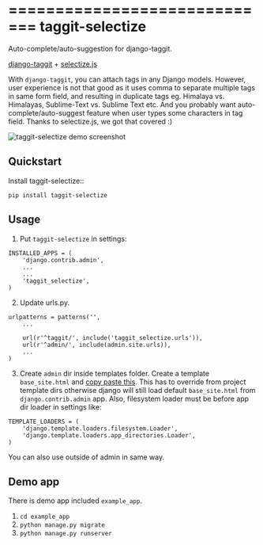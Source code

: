 =============================
taggit-selectize
=============================

Auto-complete/auto-suggestion for django-taggit.

[django-taggit](https://github.com/alex/django-taggit) + [selectize.js](https://github.com/brianreavis/selectize.js)

With `django-taggit`, you can attach tags in any Django models. However, user experience is not that good as it uses
comma to separate multiple tags in same form field, and resulting in duplicate tags eg. Himalaya vs. Himalayas, Sublime-Text vs. Sublime Text etc.
And you probably want auto-complete/auto-suggest feature when user types some characters in tag field. Thanks to selectize.js, we got that covered :)

![taggit-selectize demo screenshot](https://i.imgur.com/ryxW6TI.png)


Quickstart
----------

Install taggit-selectize::

    pip install taggit-selectize


Usage
-----

1. Put `taggit-selectize` in settings:

```
INSTALLED_APPS = (
    'django.contrib.admin',
    ...
    ...
    'taggit_selectize',
)
```

2. Update urls.py.
```
urlpatterns = patterns('',
    ...

    url(r'^taggit/', include('taggit_selectize.urls')),
    url(r'^admin/', include(admin.site.urls)),
    ...
)
```

3. Create `admin` dir inside templates folder. Create a template `base_site.html` and [copy paste this](https://github.com/chhantyal/taggit-selectize/blob/master/example_app/templates/admin/base_site.html).
This has to override from project template dirs otherwise django will still load default `base_site.html` from `django.contrib.admin` app.
Also, filesystem loader must be before app dir loader in settings like:

```
TEMPLATE_LOADERS = (
    'django.template.loaders.filesystem.Loader',
    'django.template.loaders.app_directories.Loader',
)
```
You can also use outside of admin in same way.


Demo app
--------

There is demo app included `example_app`.

1. `cd example_app`
2. `python manage.py migrate`
3. `python manage.py runserver`
